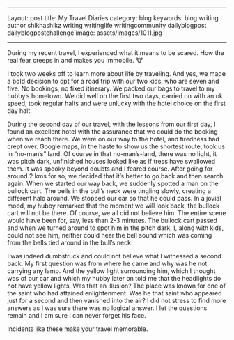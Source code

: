 
---
Layout: post
title: My Travel Diaries
category: blog
keywords: blog writing author shikhashikz writing writinglife writingcommunity dailyblogpost dailyblogpostchallenge 
image: assets/images/1011.jpg

---

During my recent travel, I experienced what it means to be scared. How the real fear creeps in and makes you immobile. 🐮

I took two weeks off to learn more about life by traveling. And yes, we made a bold decision to opt for a road trip with our two kids, who are seven and five. No bookings, no fixed itinerary. We packed our bags to travel to my hubby’s hometown. We did well on the first two days, carried on with an ok speed, took regular halts and were unlucky with the hotel choice on the first day halt.

During the second day of our travel, with the lessons from our first day, I found an excellent hotel with the assurance that we could do the booking when we reach there. We were on our way to the hotel, and tiredness had crept over. Google maps, in the haste to show us the shortest route, took us in “no-man’s” land. Of course in that no-man’s-land, there was no light, it was pitch dark, unfinished houses looked like as if tress have swallowed them. It was spooky beyond doubts and I feared course. After going for around 2 kms for so, we decided that it’s better to go back and then search again. When we started our way back, we suddenly spotted a man on the bullock cart. The bells in the bull’s neck were tingling slowly, creating a different halo around. We stopped our car so that he could pass. In a jovial mood, my hubby remarked that the moment we will look back, the bullock cart will not be there. Of course, we all did not believe him. The entire scene would have been for, say, less than 2-3 minutes. The bullock cart passed and when we turned around to spot him in the pitch dark, I, along with kids, could not see him, neither could hear the bell sound which was coming from the bells tied around in the bull’s neck. 

I was indeed dumbstruck and could not believe what I witnessed a second back. My first question was from where he came and why was he not carrying any lamp. And the yellow light surrounding him, which I thought was of our car and which my hubby later on told me that the headlights do not have yellow lights.
Was that an illusion? The place was known for one of the saint who had attained enlightenment. Was he that saint who appeared just for a second and then vanished into the air? I did not stress to find more answers as I was sure there was no logical answer. I let the questions remain and I am sure I can never forget his face.

Incidents like these make your travel memorable.
